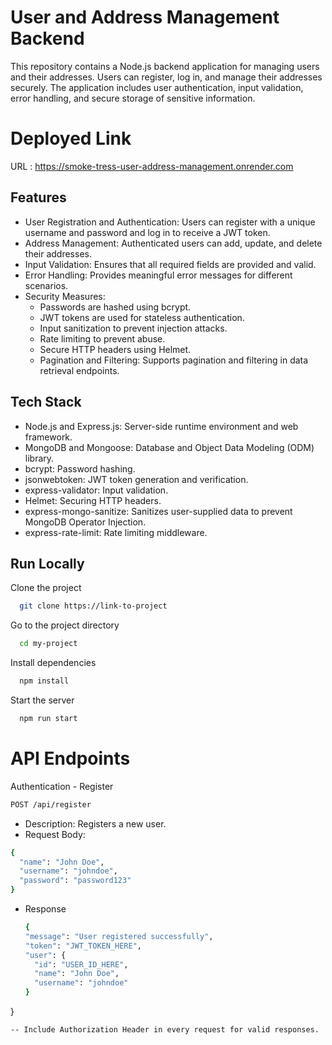 # User and Address Management Backend

This repository contains a Node.js backend application for managing users and their addresses. Users can register, log in, and manage their addresses securely. The application includes user authentication, input validation, error handling, and secure storage of sensitive information.

# Deployed Link 

URL : https://smoke-tress-user-address-management.onrender.com
## Features

- User Registration and Authentication: Users can register with a unique username and password and log in to receive a JWT token.
- Address Management: Authenticated users can add, update, and delete their addresses.
- Input Validation: Ensures that all required fields are provided and valid.
- Error Handling: Provides meaningful error messages for different scenarios.
- Security Measures:
  - Passwords are hashed using bcrypt.
  - JWT tokens are used for stateless authentication.
  - Input sanitization to prevent injection attacks.
  - Rate limiting to prevent abuse.
  - Secure HTTP headers using Helmet.
  - Pagination and Filtering: Supports pagination and filtering in data retrieval endpoints.

## Tech Stack

- Node.js and Express.js: Server-side runtime environment and web framework.
- MongoDB and Mongoose: Database and Object Data Modeling (ODM) library.
- bcrypt: Password hashing.
- jsonwebtoken: JWT token generation and verification.
- express-validator: Input validation.
- Helmet: Securing HTTP headers.
- express-mongo-sanitize: Sanitizes user-supplied data to prevent MongoDB Operator Injection.
- express-rate-limit: Rate limiting middleware.

## Run Locally

Clone the project

```bash
  git clone https://link-to-project
```

Go to the project directory

```bash
  cd my-project
```

Install dependencies

```bash
  npm install
```

Start the server

```bash
  npm run start
```


# API Endpoints 

Authentication - Register 

```bash
POST /api/register
```
- Description: Registers a new user.
- Request Body:
  
```bash
{
  "name": "John Doe",
  "username": "johndoe",
  "password": "password123"
}
```

- Response
  ```bash
  {
  "message": "User registered successfully",
  "token": "JWT_TOKEN_HERE",
  "user": {
    "id": "USER_ID_HERE",
    "name": "John Doe",
    "username": "johndoe"
  }
}
```
-- Include Authorization Header in every request for valid responses.
